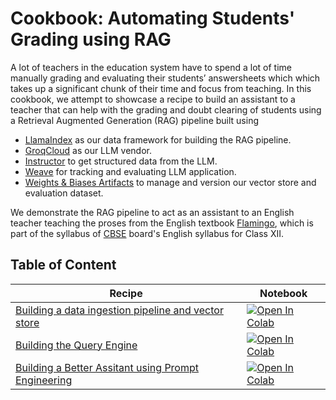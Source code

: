 # Cookbook: Automating Students' Grading using RAG

A lot of teachers in the education system have to spend a lot of time manually grading and evaluating their students’ answersheets which which takes up a significant chunk of their time and focus from teaching. In this cookbook, we attempt to showcase a recipe to build an assistant to a teacher that can help with the grading and doubt clearing of students using a Retrieval Augmented Generation (RAG) pipeline built using

- [LlamaIndex](https://www.llamaindex.ai/) as our data framework for building the RAG pipeline.
- [GroqCloud](https://groq.com/) as our LLM vendor.
- [Instructor](https://python.useinstructor.com/) to get structured data from the LLM.
- [Weave](https://wandb.github.io/weave/) for tracking and evaluating LLM application.
- [Weights & Biases Artifacts](https://docs.wandb.ai/guides/artifacts) to manage and version our vector store and evaluation dataset.

We demonstrate the RAG pipeline to act as an assistant to an English teacher teaching the proses from the English textbook [Flamingo](https://ncert.nic.in/textbook.php?lefl1=0-13), which is part of the syllabus of [CBSE](https://www.cbse.gov.in/) board's English syllabus for Class XII.

## Table of Content

| Recipe | Notebook |
|---|---|
| [Building a data ingestion pipeline and vector store](./vector_index.md) | [![Open In Colab](https://colab.research.google.com/assets/colab-badge.svg)](https://colab.research.google.com/github/wandb/weave/blob/master/docs/docs/guides/cookbooks/llamaindex_rag_ncert/notebooks/00_vector_index.ipynb) |
| [Building the Query Engine](./vector_index.md) | [![Open In Colab](https://colab.research.google.com/assets/colab-badge.svg)](https://colab.research.google.com/github/wandb/weave/blob/master/docs/docs/guides/cookbooks/llamaindex_rag_ncert/notebooks/01_rag_engine.ipynb) |
| [Building a Better Assitant using Prompt Engineering](./vector_index.md) | [![Open In Colab](https://colab.research.google.com/assets/colab-badge.svg)](https://colab.research.google.com/github/wandb/weave/blob/master/docs/docs/guides/cookbooks/llamaindex_rag_ncert/notebooks/03_prompt_engineering.ipynb) |

